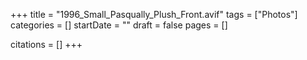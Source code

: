 +++
title = "1996_Small_Pasqually_Plush_Front.avif"
tags = ["Photos"]
categories = []
startDate = ""
draft = false
pages = []

citations = []
+++
